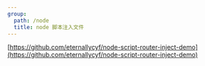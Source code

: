 ```yaml
---
group:
  path: /node
  title: node 脚本注入文件
---
```


[https://github.com/eternallycyf/node-script-router-inject-demo](https://github.com/eternallycyf/node-script-router-inject-demo)
